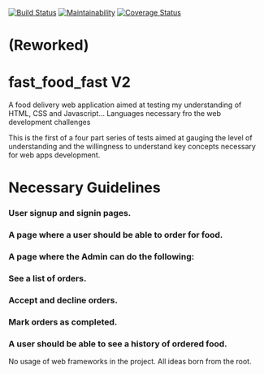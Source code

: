 [![Build Status](https://travis-ci.com/GransonO/fast_food_fastv2.svg?branch=develop)](https://travis-ci.com/GransonO/fast_food_fastv2) [![Maintainability](https://api.codeclimate.com/v1/badges/d35f8fc314106e01aac7/maintainability)](https://codeclimate.com/github/GransonO/fast_food_fastv2/maintainability) [![Coverage Status](https://coveralls.io/repos/github/GransonO/fast_food_fastv2/badge.svg?branch=develop)](https://coveralls.io/github/GransonO/fast_food_fastv2?branch=develop)

# (Reworked)
# fast_food_fast V2
A food delivery web application aimed at testing my understanding of HTML, CSS and Javascript... Languages necessary fro the web development challenges

This is the first of a four part series of tests aimed at gauging the level of understanding and the willingness to understand key concepts necessary for web apps development.

# Necessary Guidelines
### User signup and signin pages.
### A page where a user should be able to order for food.
### A page where the Admin can do the following:
### See a list of orders.
### Accept and decline orders.
### Mark orders as completed.
### A user should be able to see a history of ordered food.
No usage of web frameworks in the project. All ideas born from the root.
